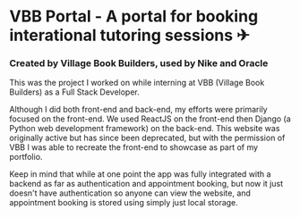 # VBB Portal - A portal for booking interational tutoring sessions ✈

### Created by Village Book Builders, used by Nike and Oracle

This was the project I worked on while interning at VBB (Village Book Builders) as a Full Stack Developer.  

Although I did both front-end and back-end, my efforts were primarily focused on the front-end.  We used ReactJS on the front-end then Django (a Python web development framework) on the back-end.  This website was originally active but has since been deprecated, but with the permission of VBB I was able to recreate the front-end to showcase as part of my portfolio.  

Keep in mind that while at one point the app was fully integrated with a backend as far as authentication and appointment booking, but now it just doesn't have authentication so anyone can view the website, and appointment booking is stored using simply just local storage.
